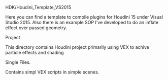 
HDK/Houdini_Template_VS2015

Here you can find a template to compile plugins for Houdini 15 under Visual Studio 2015. Also there is an example SOP I've developed to
do an inflate effect over passed geometry.

Project

This directory contains Houdini project primarily using VEX to achive particle effects and shading

Single Files.

Contains simpl VEX scripts in simple scenes.
